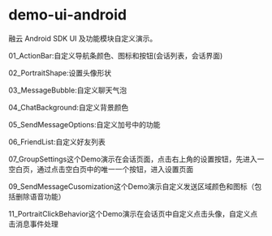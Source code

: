 ﻿demo-ui-android
===============

融云 Android SDK UI 及功能模块自定义演示。

01_ActionBar:自定义导航条颜色、图标和按钮(会话列表，会话界面)

02_PortraitShape:设置头像形状

03_MessageBubble:自定义聊天气泡

04_ChatBackground:自定义背景颜色

05_SendMessageOptions:自定义加号中的功能

06_FriendList:自定义好友列表

07_GroupSettings这个Demo演示在会话页面，点击右上角的设置按钮，先进入一空白页，通过点击空白页中的唯一一个按钮，进入设置页面

09_SendMessageCusomization这个Demo演示自定义发送区域颜色和图标（包括删除语音功能）

11_PortraitClickBehavior这个Demo演示在会话页中自定义点击头像，自定义点击消息事件处理

